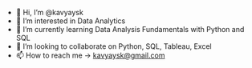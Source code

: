 - 👋 Hi, I’m @kavyaysk
- 👀 I’m interested in Data Analytics
- 🌱 I’m currently learning Data Analysis Fundamentals with Python and SQL
- 💞️ I’m looking to collaborate on Python, SQL, Tableau, Excel
- 📫 How to reach me -> kavyaysk@gmail.com

<!---
kavyaysk/kavyaysk is a ✨ special ✨ repository because its `README.md` (this file) appears on your GitHub profile.
You can click the Preview link to take a look at your changes.
--->
